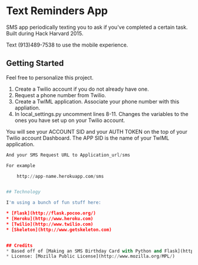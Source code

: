 # Text Reminders App
SMS app periodically texting you to ask if you've completed a certain task. Built during Hack Harvard 2015.

Text (913)489-7538 to use the mobile experience.

## Getting Started

Feel free to personalize this project. 

1. Create a Twilio account if you do not already have one. 
2. Request a phone number from Twilio. 
3. Create a TwIML application. Associate your phone number with this appliation. 
4. In local_settings.py uncomment lines 8-11. Changes the variables to the ones you have set up on your Twilio account. 

You will see your ACCOUNT SID and your AUTH TOKEN on the top of your Twilio account Dashboard. The APP SID is the name of your TwIML application. 

```python
And your SMS Request URL to Application_url/sms

For example

	http://app-name.herokuapp.com/sms


## Technology

I'm using a bunch of fun stuff here:

* [Flask](http://flask.pocoo.org/)
* [Heroku](http://www.heroku.com)
* [Twilio](http://www.twilio.com)
* [Skeleton](http://www.getskeleton.com)


## Credits
* Based off of [Making an SMS Birthday Card with Python and Flask](https://www.twilio.com/blog/2012/01/making-an-sms-birthday-card-with-python-and-flask.html) written by [Rob Spectre](http://www.brooklynhacker.com)
* License: [Mozilla Public License](http://www.mozilla.org/MPL/)